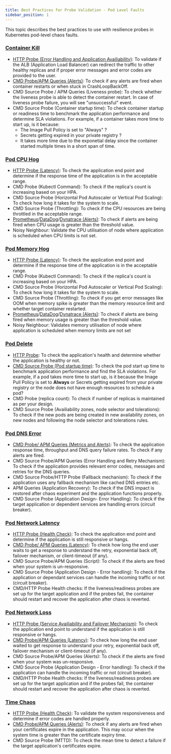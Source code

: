 ```yaml
---
title: Best Practices for Probe Validation - Pod Level Faults
sidebar_position: 1
---
```


This topic describes the best practices to use with resilience probes in Kubernetes pod-level chaos faults.


### [Container Kill](/docs/chaos-engineering/faults/chaos-faults/kubernetes/pod/container-kill)

- [HTTP Probe (Error Handling and Application Availiability)](/docs/chaos-engineering/guides/probes/http-probe): To validate if the ALB (Application Load Balancer) can redirect the traffic to other healthy replicas and if proper error messages and error codes are provided to the user.
- [CMD Probe/APM Queries (Alerts)](/docs/chaos-engineering/guides/probes/command-probe): To check if any alerts are fired when container restarts or when stuck in CrashLoopBackOff.
- CMD Source Probe / APM Queries (Liveness probe): To check whether the liveness probe is able to detect the container restart. In case of liveness probe failure, you will see "unsuccessful" event.
- CMD Source Probe (Container startup time): To check container startup or readiness time to benchmark the application performance and determine SLA violations. For example, if a container takes more time to start up, is it because:
    - The Image Pull Policy is set to "Always" ?
    - Secrets getting expired in your private registry ?
    - It takes more time due to the exponetial delay since the container started multiple times in a short span of time.

### [Pod CPU Hog](/docs/chaos-engineering/faults/chaos-faults/kubernetes/pod/pod-cpu-hog)

- [HTTP Probe (Latency)](/docs/chaos-engineering/guides/probes/http-probe): To check the application end point and determine if the response time of the application is in the acceptable range.
- CMD Probe (Kubectl Command): To check if the replica's count is increasing based on your HPA.
- CMD Source Probe (Horizontal Pod Autoscaler or Vertical Pod Scaling): To check how long it takes for the system to scale.
- CMD Source Probe (Throttling): To check if the CPU resources are being throttled in the acceptable range.
- [Prometheus](/docs/chaos-engineering/guides/probes/prometheus-probe)/[DataDog](/docs/chaos-engineering/guides/probes/apm-probes)/[Dynatrace (Alerts)](/docs/chaos-engineering/guides/probes/apm-probes): To check if alerts are being fired when CPU usage is greater than the threshold value.
- Noisy Neighbour: Validate the CPU utilisation of node where application is scheduled when CPU limits is not set.


### [Pod Memory Hog](/docs/chaos-engineering/faults/chaos-faults/kubernetes/pod/pod-memory-hog)

- [HTTP Probe (Latency)](/docs/chaos-engineering/guides/probes/http-probe): To check the application end point and determine if the response time of the application is in the acceptable range.
- CMD Probe (Kubectl Command): To check if the replica's count is increasing based on your HPA.
- CMD Source Probe (Horizontal Pod Autoscaler or Vertical Pod Scaling): To check how long it takes for the system to scale.
- CMD Source Probe (Throttling): To check if you get error messages like OOM when memory spike is greater than the memory resource limit and whether target container restarted.
- [Prometheus](/docs/chaos-engineering/guides/probes/prometheus-probe)/[DataDog](/docs/chaos-engineering/guides/probes/apm-probes)/[Dynatrace (Alerts)](/docs/chaos-engineering/guides/probes/apm-probes): To check if alerts are being fired when memory usage is greater than the threshold value.
- Noisy Neighbour: Validates memory utilisation of node where application is scheduled when memory limits are not set

### [Pod Delete](/docs/chaos-engineering/faults/chaos-faults/kubernetes/pod/pod-delete)

- [HTTP Probe](/docs/chaos-engineering/guides/probes/http-probe): To check the application's health and determine whether the application is healthy or not.
- [CMD Source Probe (Pod startup time)](/docs/chaos-engineering/guides/probes/command-probe#configure-command-probe-with-source-parameter): To check the pod start up time to benchmark application performance and find the SLA violations. For example, if a pod takes more time to start up, is it because the Image Pull Policy is set to **Always** or Secrets getting expired from your private registry or the node does not have enough resources to schedule a pod?
- CMD Probe (replica count): To check if number of replicas is maintained as per your design.
- CMD Source Probe (Availiability zones, node selector and tolerations): To check if the new pods are being created in new availability zones, on new nodes and following the node selector and tolerations rules.

### [Pod DNS Error](/docs/chaos-engineering/faults/chaos-faults/kubernetes/pod/pod-dns-error)

- [CMD Probe/ APM Queries (Metrics and Alerts)](/docs/chaos-engineering/guides/probes/command-probe#configure-command-probe-with-source-parameter): To check the application response time, throughput and DNS query failure rates. To check if any alerts are fired.
- CMD Source Probe/APM Queries (Error Handling and Retry Mechanism): To check if the application provides relevant error codes, messages and retries for the DNS queries.
- CMD Source Probe/HTTP Probe (Fallback mechanism): To check if the application uses any fallback mechanism like cached DNS entries etc.
- APM Queries (Application Recovery): To check if the DNS impact is restored after chaos experiment and the application functions properly.
- CMD Source Probe (Application Design- Error Handling): To check if the target application or dependent services are handling errors (circuit breaker).

### [Pod Network Latency](/docs/chaos-engineering/faults/chaos-faults/kubernetes/pod/pod-network-latency)

- [HTTP Probe (Health Check)](/docs/chaos-engineering/guides/probes/http-probe): To check the application end point and determine if the application is still responsive or hangs.
- [CMD Probe/ APM Queries (Latency)](/docs/chaos-engineering/guides/probes/command-probe): To check how long the end user waits to get a response to understand the retry, exponential back off, failover mechanism, or client-timeout (if any).
- CMD Source Probe/APM Queries (Script): To check if the alerts are fired when your system is un-responsive.
- CMD Source Probe (Application Design - Error handling): To check if the application or dependant services can handle the incoming traffic or not (circuit breaker).
- CMD/HTTP Probe Health checks: If the liveness/readiness probes are set up for the target application and if the probes fail, the container should restart and recover the application after chaos is reverted.


### [Pod Network Loss](/docs/chaos-engineering/faults/chaos-faults/kubernetes/pod/pod-network-loss)

- [HTTP Probe (Service Availiability and Failover Mechanism)](/docs/chaos-engineering/guides/probes/http-probe): To check the application end point to understand if the application is still responsive or hangs.
- [CMD Probe/APM Queries (Latency)](/docs/chaos-engineering/guides/probes/command-probe): To check how long the end user waited to get response to understand your retry, exponential back off, failover mechanism or client-timeout (if any).
- CMD Source Probe/APM Queries (Alerts): To check if the alerts are fired when your system was un-responsive.
- CMD Source Probe (Application Design - Error handling): To check if the application can handle the incoming traffic or not (circuit breaker).
- CMD/HTTP Probe Health checks: If the liveness/readiness probes are set up for the target application and if the probes fail, the container should restart and recover the application after chaos is reverted.

### [Time Chaos](/docs/chaos-engineering/faults/chaos-faults/kubernetes/pod/time-chaos)

- [HTTP Probe (Health Check)](/docs/chaos-engineering/guides/probes/http-probe): To validate the system responsiveness and determine if error codes are handled properly.
- [CMD Probe/APM Queries (Alerts)](/docs/chaos-engineering/guides/probes/command-probe): To check if any alerts are fired when your certificates expire in the application. This may occur when the system time is greater than the certificate expiry time.
- CMD Source Probe (MTTD): To check the mean time to detect a failure if the target application's certificates expire.